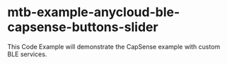 # mtb-example-anycloud-ble-capsense-buttons-slider
This Code Example will demonstrate the CapSense example with custom BLE services.
